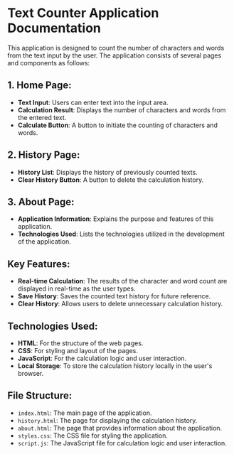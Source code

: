 # Text Counter Application Documentation

This application is designed to count the number of characters and words from the text input by the user. The application consists of several pages and components as follows:

## 1. Home Page:
   - **Text Input**: Users can enter text into the input area.
   - **Calculation Result**: Displays the number of characters and words from the entered text.
   - **Calculate Button**: A button to initiate the counting of characters and words.

## 2. History Page:
   - **History List**: Displays the history of previously counted texts.
   - **Clear History Button**: A button to delete the calculation history.

## 3. About Page:
   - **Application Information**: Explains the purpose and features of this application.
   - **Technologies Used**: Lists the technologies utilized in the development of the application.

## Key Features:
- **Real-time Calculation**: The results of the character and word count are displayed in real-time as the user types.
- **Save History**: Saves the counted text history for future reference.
- **Clear History**: Allows users to delete unnecessary calculation history.

## Technologies Used:
- **HTML**: For the structure of the web pages.
- **CSS**: For styling and layout of the pages.
- **JavaScript**: For the calculation logic and user interaction.
- **Local Storage**: To store the calculation history locally in the user's browser.

## File Structure:
- `index.html`: The main page of the application.
- `history.html`: The page for displaying the calculation history.
- `about.html`: The page that provides information about the application.
- `styles.css`: The CSS file for styling the application.
- `script.js`: The JavaScript file for calculation logic and user interaction.
